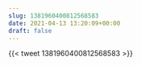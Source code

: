 ```yaml
---
slug: 1381960400812568583
date: 2021-04-13 13:20:09+00:00
draft: false
---
```


{{< tweet 1381960400812568583 >}}
